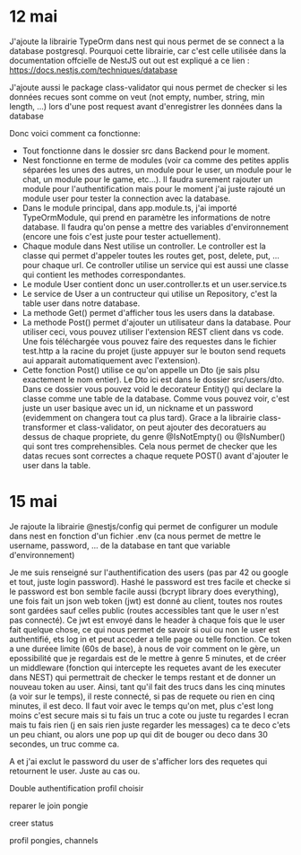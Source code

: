 # 12 mai
J'ajoute la librairie TypeOrm dans nest qui nous permet de se connect a la database postgresql. Pourquoi cette librairie, car c'est celle utilisée dans la documentation offcielle de NestJS out out est expliqué a ce lien : https://docs.nestjs.com/techniques/database

J'ajoute aussi le package class-validator qui nous permet de checker si les données recues sont comme on veut (not empty, number, string, min length, ...) lors d'une post request avant d'enregistrer les données dans la database

Donc voici comment ca fonctionne:
* Tout fonctionne dans le dossier src dans Backend pour le moment.
* Nest fonctionne en terme de modules (voir ca comme des petites applis séparées les unes des autres, un module pour le user, un module pour le chat, un module pour le game, etc...). Il faudra surement rajouter un module pour l'authentification mais pour le moment j'ai juste rajouté un module user pour tester la connection avec la database.
* Dans le module principal, dans app.module.ts, j'ai importé TypeOrmModule, qui prend en paramètre les informations de notre database. Il faudra qu'on pense a mettre des variables d'environnement (encore une fois c'est juste pour tester actuellement).
* Chaque module dans Nest utilise un controller. Le controller est la classe qui permet d'appeler toutes les routes get, post, delete, put, ... pour chaque url. Ce controller utilise un service qui est aussi une classe qui contient les methodes correspondantes.
* Le module User contient donc un user.controller.ts et un user.service.ts
* Le service de User a un contructeur qui utilise un Repository, c'est la table user dans notre database.
* La methode Get() permet d'afficher tous les users dans la database.
* La methode Post() permet d'ajouter un utilisateur dans la database. Pour utiliser ceci, vous pouvez utiliser l'extension REST client dans vs code. Une fois téléchargée vous pouvez faire des requestes dans le fichier test.http a la racine du projet (juste appuyer sur le bouton send requets aui apparait automatiquement avec l'extension).
* Cette fonction Post() utilise ce qu'on appelle un Dto (je sais plsu exactement le nom entier). Le Dto ici est dans le dossier src/users/dto. Dans ce dossier vous pouvez void le decorateur Entity() qui declare la classe comme une table de la database. Comme vous pouvez voir, c'est juste un user basique avec un id, un nickname et un password (evidemment on changera tout ca plus tard). Grace a la librairie class-transformer et class-validator, on peut ajouter des decoratuers au dessus de chaque propriete, du genre @IsNotEmpty() ou @IsNumber() qui sont tres comprehensibles. Cela nous permet de checker que les datas recues sont correctes a chaque requete POST() avant d'ajouter le user dans la table.

# 15 mai

Je rajoute la librairie @nestjs/config qui permet de configurer un module dans nest en fonction d'un fichier .env (ca nous permet de mettre le username, password, ... de la database en tant que variable d'environnement)

Je me suis renseigné sur l'authentification des users (pas par 42 ou google et tout, juste login password). Hashé le password est tres facile et checke si le password est bon semble facile aussi (bcrypt library does everything), une fois fait un json web token (jwt) est donné au client, toutes nos routes sont gardées sauf celles public (routes accessibles tant que le user n'est pas connecté). Ce jwt est envoyé dans le header à chaque fois que le user fait quelque chose, ce qui nous permet de savoir si oui ou non le user est authentifié, ets log in et peut acceder a telle page ou telle fonction. Ce token a une duréee limite (60s de base), à nous de voir comment on le gère, un epossibilité que je regardais est de le mettre à genre 5 minutes, et de créer un middleware (fonction qui intercepte les requetes avant de les executer dans NEST) qui permettrait de checker le temps restant et de donner un nouveau token au user. Ainsi, tant qu'il fait des trucs dans les cinq minutes (a voir sur le temps), il reste connecté, si pas de requete ou rien en cinq minutes, il est deco. Il faut voir avec le temps qu'on met, plus c'est long moins c'est secure mais si tu fais un truc a cote ou juste tu regardes l ecran mais tu fais rien (j en sais rien juste regarder les messages) ca te deco c'ets un peu chiant, ou alors une pop up qui dit de bouger ou deco dans 30 secondes, un truc comme ca.

A et j'ai exclut le password du user de s'afficher lors des requetes qui retournent le user. Juste au cas ou.





Double authentification
profil choisir

reparer le join pongie

creer status

profil pongies, channels
